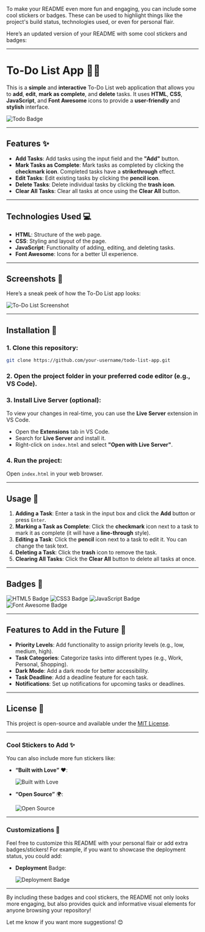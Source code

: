 To make your README even more fun and engaging, you can include some cool stickers or badges. These can be used to highlight things like the project's build status, technologies used, or even for personal flair.

Here’s an updated version of your README with some cool stickers and badges:

---

# To-Do List App 📝🎉

This is a **simple** and **interactive** To-Do List web application that allows you to **add**, **edit**, **mark as complete**, and **delete** tasks. It uses **HTML**, **CSS**, **JavaScript**, and **Font Awesome** icons to provide a **user-friendly** and **stylish** interface.

![Todo Badge](https://img.shields.io/badge/Todo--List-App-7D40C7?style=flat&logo=github&logoColor=white)

---

## Features ✨

- **Add Tasks**: Add tasks using the input field and the **"Add"** button.
- **Mark Tasks as Complete**: Mark tasks as completed by clicking the **checkmark icon**. Completed tasks have a **strikethrough** effect.
- **Edit Tasks**: Edit existing tasks by clicking the **pencil icon**.
- **Delete Tasks**: Delete individual tasks by clicking the **trash icon**.
- **Clear All Tasks**: Clear all tasks at once using the **Clear All** button.

---

## Technologies Used 💻

- **HTML**: Structure of the web page.
- **CSS**: Styling and layout of the page.
- **JavaScript**: Functionality of adding, editing, and deleting tasks.
- **Font Awesome**: Icons for a better UI experience.

---

## Screenshots 📸

Here’s a sneak peek of how the To-Do List app looks:

![To-Do List Screenshot](https://via.placeholder.com/600x300?text=To-Do+List+App)

---

## Installation 🚀

### 1. Clone this repository:

```bash
git clone https://github.com/your-username/todo-list-app.git
```

### 2. Open the project folder in your preferred code editor (e.g., **VS Code**).

### 3. Install **Live Server** (optional):
To view your changes in real-time, you can use the **Live Server** extension in VS Code.

- Open the **Extensions** tab in VS Code.
- Search for **Live Server** and install it.
- Right-click on `index.html` and select **"Open with Live Server"**.

### 4. Run the project:
Open `index.html` in your web browser.

---

## Usage 🚧

1. **Adding a Task**: Enter a task in the input box and click the **Add** button or press `Enter`.
2. **Marking a Task as Complete**: Click the **checkmark** icon next to a task to mark it as complete (it will have a **line-through** style).
3. **Editing a Task**: Click the **pencil** icon next to a task to edit it. You can change the task text.
4. **Deleting a Task**: Click the **trash** icon to remove the task.
5. **Clearing All Tasks**: Click the **Clear All** button to delete all tasks at once.

---

## Badges 🏅

![HTML5 Badge](https://img.shields.io/badge/HTML5-%23E34F26.svg?style=flat&logo=html5&logoColor=white)
![CSS3 Badge](https://img.shields.io/badge/CSS3-%231572B6.svg?style=flat&logo=css3&logoColor=white)
![JavaScript Badge](https://img.shields.io/badge/JavaScript-%23F7DF1E.svg?style=flat&logo=javascript&logoColor=black)
![Font Awesome Badge](https://img.shields.io/badge/Font%20Awesome-%2312201E.svg?style=flat&logo=font-awesome&logoColor=white)

---

## Features to Add in the Future 🌱

- **Priority Levels**: Add functionality to assign priority levels (e.g., low, medium, high).
- **Task Categories**: Categorize tasks into different types (e.g., Work, Personal, Shopping).
- **Dark Mode**: Add a dark mode for better accessibility.
- **Task Deadline**: Add a deadline feature for each task.
- **Notifications**: Set up notifications for upcoming tasks or deadlines.

---

## License 📄

This project is open-source and available under the [MIT License](LICENSE).

---

### Cool Stickers to Add ✨

You can also include more fun stickers like:

- **“Built with Love”** ❤️:
  
  ![Built with Love](https://img.shields.io/badge/Built%20with-Love-red?style=flat)

- **“Open Source”** 🌍:
  
  ![Open Source](https://img.shields.io/badge/Open%20Source-%231a7f37.svg?style=flat&logo=open-source-initiative)

---

### Customizations 🔧

Feel free to customize this README with your personal flair or add extra badges/stickers! For example, if you want to showcase the deployment status, you could add:

- **Deployment** Badge:

  ![Deployment Badge](https://img.shields.io/badge/Deployed%20on-Netlify-blue?style=flat&logo=netlify&logoColor=white)

---

By including these badges and cool stickers, the README not only looks more engaging, but also provides quick and informative visual elements for anyone browsing your repository!

Let me know if you want more suggestions! 😊
